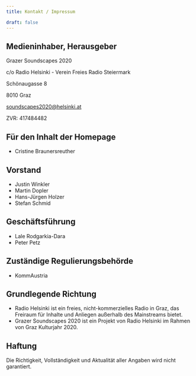 ```yaml
---
title: Kontakt / Impressum

draft: false
---
```


## Medieninhaber, Herausgeber

Grazer Soundscapes 2020

c/o Radio Helsinki - Verein Freies Radio Steiermark

Schönaugasse 8

8010 Graz

<soundscapes2020@helsinki.at>

ZVR: 417484482

## Für den Inhalt der Homepage
* Cristine Braunersreuther

## Vorstand
* Justin Winkler
* Martin Dopler
* Hans-Jürgen Holzer
* Stefan Schmid

## Geschäftsführung
* Lale Rodgarkia-Dara
* Peter Petz

## Zuständige Regulierungsbehörde
* KommAustria

## Grundlegende Richtung
* Radio Helsinki ist ein freies, nicht-kommerzielles Radio in Graz, das Freiraum für Inhalte und Anliegen außerhalb des Mainstreams bietet.
* Grazer Soundscapes 2020 ist ein Projekt von Radio Helsinki im Rahmen von Graz Kulturjahr 2020.

## Haftung
Die Richtigkeit, Vollständigkeit und Aktualität aller Angaben wird nicht garantiert.


